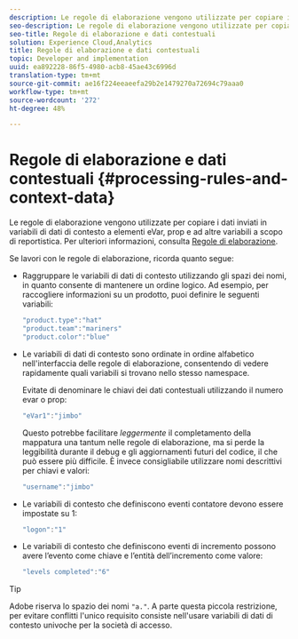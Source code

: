 ```yaml
---
description: Le regole di elaborazione vengono utilizzate per copiare i dati inviati in variabili di dati di contesto a elementi eVar, prop e ad altre variabili a scopo di reportistica.
seo-description: Le regole di elaborazione vengono utilizzate per copiare i dati inviati in variabili di dati di contesto a elementi eVar, prop e ad altre variabili a scopo di reportistica.
seo-title: Regole di elaborazione e dati contestuali
solution: Experience Cloud,Analytics
title: Regole di elaborazione e dati contestuali
topic: Developer and implementation
uuid: ea892228-86f5-4980-acb8-45ae43c6996d
translation-type: tm+mt
source-git-commit: ae16f224eeaeefa29b2e1479270a72694c79aaa0
workflow-type: tm+mt
source-wordcount: '272'
ht-degree: 48%

---
```



# Regole di elaborazione e dati contestuali {#processing-rules-and-context-data}

Le regole di elaborazione vengono utilizzate per copiare i dati inviati in variabili di dati di contesto a elementi eVar, prop e ad altre variabili a scopo di reportistica. Per ulteriori informazioni, consulta [Regole di elaborazione](https://docs.adobe.com/content/help/it-IT/analytics/admin/admin-tools/processing-rules/processing-rules.html).

Se lavori con le regole di elaborazione, ricorda quanto segue:

* Raggruppare le variabili di dati di contesto utilizzando gli spazi dei nomi, in quanto consente di mantenere un ordine logico. Ad esempio, per raccogliere informazioni su un prodotto, puoi definire le seguenti variabili:

   ```js
   "product.type":"hat" 
   "product.team":"mariners" 
   "product.color":"blue"
   ```

* Le variabili di dati di contesto sono ordinate in ordine alfabetico nell&#39;interfaccia delle regole di elaborazione, consentendo di vedere rapidamente quali variabili si trovano nello stesso namespace.

   Evitate di denominare le chiavi dei dati contestuali utilizzando il numero evar o prop:

   ```js
   "eVar1":"jimbo"
   ```

   Questo potrebbe facilitare *leggermente* il completamento della mappatura una tantum nelle regole di elaborazione, ma si perde la leggibilità durante il debug e gli aggiornamenti futuri del codice, il che può essere più difficile. È invece consigliabile utilizzare nomi descrittivi per chiavi e valori:

   ```js
   "username":"jimbo"
   ```

* Le variabili di contesto che definiscono eventi contatore devono essere impostate su 1:

   ```js
   "logon":"1"
   ```

* Le variabili di contesto che definiscono eventi di incremento possono avere l’evento come chiave e l’entità dell’incremento come valore:

   ```js
   "levels completed":"6"
   ```

>[!TIP]
>
>Adobe riserva lo spazio dei nomi `"a."`. A parte questa piccola restrizione, per evitare conflitti l&#39;unico requisito consiste nell&#39;usare variabili di dati di contesto univoche per la società di accesso.

